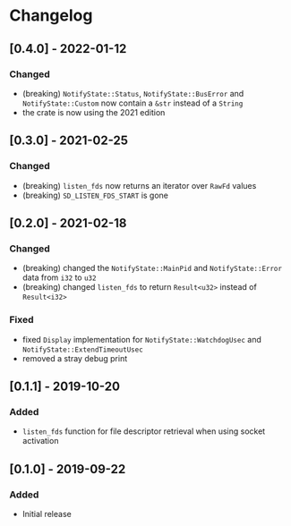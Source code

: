 # Changelog

## [0.4.0] - 2022-01-12

### Changed

- (breaking) `NotifyState::Status`, `NotifyState::BusError` and `NotifyState::Custom` now contain a `&str` instead of a `String`
- the crate is now using the 2021 edition

## [0.3.0] - 2021-02-25

### Changed

- (breaking) `listen_fds` now returns an iterator over `RawFd` values
- (breaking) `SD_LISTEN_FDS_START` is gone

## [0.2.0] - 2021-02-18

### Changed

- (breaking) changed the `NotifyState::MainPid` and `NotifyState::Error` data from `i32` to `u32`
- (breaking) changed `listen_fds` to return `Result<u32>` instead of `Result<i32>`

### Fixed

- fixed `Display` implementation for `NotifyState::WatchdogUsec` and `NotifyState::ExtendTimeoutUsec`
- removed a stray debug print

## [0.1.1] - 2019-10-20

### Added

- `listen_fds` function for file descriptor retrieval when using socket activation

## [0.1.0] - 2019-09-22

### Added

- Initial release
